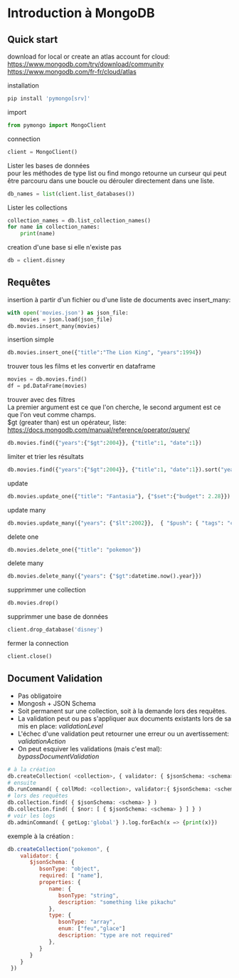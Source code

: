 # Introduction à MongoDB


## Quick start


download for local or create an atlas account for cloud:\
https://www.mongodb.com/try/download/community \
https://www.mongodb.com/fr-fr/cloud/atlas


installation
```py
pip install 'pymongo[srv]'
```

import
```py
from pymongo import MongoClient
```

connection
```py
client = MongoClient()
```

Lister les bases de données \
pour les méthodes de type list ou find mongo retourne un curseur qui peut être parcouru dans une boucle ou dérouler directement dans une liste.
```py
db_names = list(client.list_databases())
```

Lister les collections
```py
collection_names = db.list_collection_names()
for name in collection_names:
    print(name)
```

creation d'une base si elle n'existe pas
```py
db = client.disney
```

## Requêtes


insertion à partir d'un fichier ou d'une liste de documents avec insert_many:
```py
with open('movies.json') as json_file:
    movies = json.load(json_file)
db.movies.insert_many(movies)
```

insertion simple
```py
db.movies.insert_one({"title":"The Lion King", "years":1994})
```

trouver tous les films et les convertir en dataframe
```py
movies = db.movies.find()
df = pd.DataFrame(movies)
```

trouver avec des filtres\
La premier argument est ce que l'on cherche, le second argument est ce que l'on veut comme champs.\
$gt (greater than) est un opérateur, liste: https://docs.mongodb.com/manual/reference/operator/query/ 
```py
db.movies.find({"years":{"$gt":2004}}, {"title":1, "date":1})
```

limiter et trier les résultats
```py
db.movies.find({"years":{"$gt":2004}}, {"title":1, "date":1}).sort("years").limit(30)
```

update
```py
db.movies.update_one({"title": "Fantasia"}, {"$set":{"budget": 2.28}})
```

update many
```py
db.movies.update_many({"years": {"$lt":2002}},  { "$push": { "tags": "classics" } })
```

delete one
```py
db.movies.delete_one({"title": "pokemon"})
```

delete many
```py
db.movies.delete_many({"years": {"$gt":datetime.now().year}})
```

supprimmer une collection
```py
db.movies.drop()
```

supprimmer une base de données
```py
client.drop_database('disney')
```

fermer la connection
```py
client.close()
```


## Document Validation

* Pas obligatoire
* Mongosh + JSON Schema
* Soit permanent sur une collection, soit à la demande lors des requêtes.
* La validation peut ou pas s'appliquer aux documents existants lors de sa mis en place: *validationLevel*
* L'échec d'une validation peut retourner une erreur ou un avertissement: *validationAction*
* On peut esquiver les validations (mais c'est mal): *bypassDocumentValidation*

```py
# à la création
db.createCollection( <collection>, { validator: { $jsonSchema: <schema> } } )
# ensuite
db.runCommand( { collMod: <collection>, validator:{ $jsonSchema: <schema> } } )
# lors des requêtes
db.collection.find( { $jsonSchema: <schema> } )
db.collection.find( { $nor: [ { $jsonSchema: <schema> } ] } )
# voir les logs
db.adminCommand( { getLog:'global'} ).log.forEach(x => {print(x)})
```

exemple à la création :

```js
db.createCollection("pokemon", {
    validator: {
       $jsonSchema: {
          bsonType: "object",
          required: [ "name"],
          properties: {
             name: {
                bsonType: "string",
                description: "something like pikachu"
             },
             type: {
                bsonType: "array",
                enum: ["feu","glace"]
                description: "type are not required"
             },             
          }
       }
    }
 })
```




